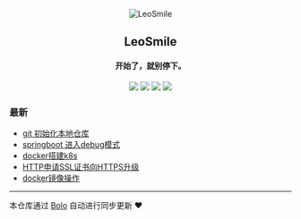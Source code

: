 <p align="center"><img alt="LeoSmile" src="https://static.b3log.org/images/brand/solo-32.png"></p><h2 align="center">
LeoSmile
</h2>

<h4 align="center">开始了，就别停下。</h4>
<p align="center"><a title="LeoSmile" target="_blank" href="https://github.com/smileLeoL/bolo-blog"><img src="https://img.shields.io/github/last-commit/smileLeoL/bolo-blog.svg?style=flat-square&color=FF9900"></a>
<a title="GitHub repo size in bytes" target="_blank" href="https://github.com/smileLeoL/bolo-blog"><img src="https://img.shields.io/github/repo-size/smileLeoL/bolo-blog.svg?style=flat-square"></a>
<a title="Bolo Version" target="_blank" href="https://github.com/adlered/bolo-solo"><img src="https://img.shields.io/badge/bolo-v2.1 稳定版-f1e05a.svg?style=flat-square&color=blueviolet"></a>
<a title="Hits" target="_blank" href="https://github.com/88250/hits"><img src="https://hits.b3log.org/smileLeoL/bolo-blog.svg"></a></p>

### 最新

* [git 初始化本地仓库](https://106.12.152.183/articles/2021/04/29/1619689122036.html)
* [springboot 进入debug模式](https://106.12.152.183/articles/2020/06/12/1591954944189.html)
* [docker搭建k8s](https://106.12.152.183/articles/2020/06/04/1591200207213.html)
* [HTTP申请SSL证书向HTTPS升级](https://106.12.152.183/articles/2020/05/30/1590820067462.html)
* [docker镜像操作](https://106.12.152.183/articles/2019/08/23/1566554543069.html)



---

本仓库通过 [Bolo](https://github.com/adlered/bolo-solo) 自动进行同步更新 ❤️ 